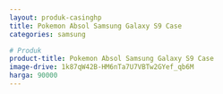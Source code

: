```yaml
---
layout: produk-casinghp
title: Pokemon Absol Samsung Galaxy S9 Case
categories: samsung

# Produk
product-title: Pokemon Absol Samsung Galaxy S9 Case
image-drive: 1k87qW42B-HM6nTa7U7VBTw2GYef_qb6M
harga: 90000
---
```

